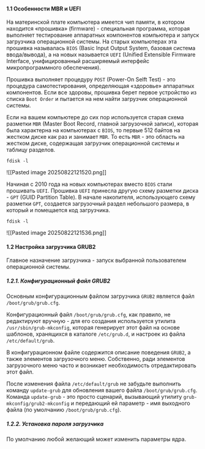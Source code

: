 #### 1.1 Особенности MBR и UEFI

На материнской плате компьютера имеется чип памяти, в котором находится «прошивка» (firmware) - специальная программа, которая выполняет тестирование аппаратных компонентов компьютера и запуск загрузчика операционной системы. На старых компьютерах эта прошивка называлась `BIOS` (Basic lnput Output System, базовая система ввода/вывода), а на новых называется `UEFI` (Unified Extensible Firmware Interface, унифицированный расширяемый интерфейс микропрограммного
обеспечения).

Прошивка выполняет процедуру `POST` (Power-On Selft Test) - это процедура
самотестирования, определяющая «здоровье» аппаратных компонентов. Если все здоровы, прошивка берет первое устройство из списка `Boot Order` и пытается на нем найти загрузчик операционной системы.

Если на вашем компьютере до сих пор используется старая схема разметки `MBR` (Master Boot Record, главной загрузочной записи), которая была характерна на компьютерах с `BIOS`, то первые 512 байтов на жестком диске как раз и занимает `MBR`. То есть `MBR` - это область на жестком диске, содержащая загрузчик операционной системы и таблицу разделов.

```shell
fdisk -l
```

![[Pasted image 20250822121520.png]]

Начиная с 2010 года на новых компьютерах вместо `BIOS` стали прошивать `UEFI`. Прошивка `UEFI` принесла другую схему разметки диска - `GPT`
(GUID Partition Таblе). В начале накопителя, использующего схему разметки `GPT`, создается загрузочный раздел небольшого размера, в который и помещается код загрузчика.

```shell
fdisk -l
```

![[Pasted image 20250822121536.png]]

#### 1.2 Настройка загрузчика GRUB2

Главное назначение загрузчика - запуск выбранной пользователем операционной системы.

##### 1.2.1. Конфигурационный файл GRUB2

Основным конфигурационным файлом загрузчика `GRUB2` является файл `/boot/grub/grub.cfg`.

Конфигурационный файл `/boot/gruЬ/grub.cfg`, как правило, не редактируют вручную - для его создания используется утилита `/usr/sbin/grub-mkconfig`, которая генерирует этот файл на основе шаблонов, хранящихся в каталоге `/etc/grub.d`, и настроек из файла `/etc/default/grub`.

В конфигурационном файле содержится описание поведения `GRUB2`, а также элементов загрузочного меню. Собственно, ради элементов загрузочного меню часто и возникает необходимость отредактировать этот файл.

После изменения файла `/etc/default/grub` не забудьте выполнить команду `update-grub` для обновления вашего файла `/boot/gruЬ/grub.cfg`. Команда `update-grub` - это просто сценарий, вызывающий утилиту `grub-mkconfig/grub2-mkconfig` и передающий ей параметр - имя выходного файла (по умолчанию `/boot/grub/grub.cfg`).

##### 1.2.2. Установка пароля загрузчика

По умолчанию любой желающий может изменить параметры ядра. 